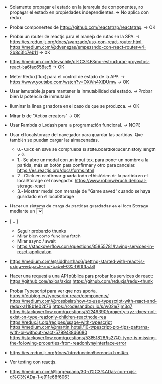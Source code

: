 - Solamente propagar el estado en la jerarquía de componentes, no propagar el estado en propiedades independientes. -> No aplica con redux
- Probar componentes de https://github.com/reactstrap/reactstrap. -> OK
- Probar un router de reactjs para el manejo de rutas en la SPA. ->
    https://es.redux.js.org/docs/avanzado/uso-con-react-router.html,
    https://medium.com/@dvenegas/empezando-con-react-router-v4-2b8c31c7eb11 -> OK
- https://medium.com/devschile/c%C3%B3mo-estructurar-proyectos-react-ba6fac658ac5 -> OK
- Meter Redux(flux) para el control de estado de la APP. -> https://www.youtube.com/watch?v=OXWn4XiDUmw -> OK
- Usar inmutable.js para mantener la inmutabilidad del estado. -> Probar bien la potencia de immutable
- Iluminar la línea ganadora en el caso de que se produzca. -> OK
- Mirar lo de "Action creators" -> OK
- Usar Rambda o Lodash para la programación funcional. -> NOPE

- Usar el localstorage del navegador para guardar las partidas. Que también se puedan cargar las almacenadas.
    - 0.- Click en save se comprueba si state.boardReducer.history.length > 0.
    - 1.- Se abre un modal con un input text para poner un nombre a la partida, más un botón para confirmar y otro para cancelar. https://es.reactjs.org/docs/forms.html
    - 2.- Click en confirmar guarda todo el histórico de la partida en el localStorage del navegador. https://www.robinwieruch.de/local-storage-react
    - 3.- Mostrar modal con mensaje de "Game saved" cuando se haya guardado en el localStorage

- Hacer un sistema de carga de partidas guardadas en el localStorage mediante un <select>

- [ .. ]
    - Seguir probando thunks
    - Mirar bien como funciona fetch
    - Mirar async / await
    - https://stackoverflow.com/questions/35855781/having-services-in-react-application

- https://medium.com/@siddharthac6/getting-started-with-react-js-using-webpack-and-babel-66549f8fbcb8

- Hacer una request a una API pública para probar los services de react:
    https://github.com/axios/axios
    https://github.com/reduxjs/redux-thunk

- Probar Typescript para ver que nos aporta.
    https://fettblog.eu/typescript-react/components/
    https://medium.com/@rossbulat/how-to-use-typescript-with-react-and-redux-a118b1e02b76
    https://codesandbox.io/s/w02m7jm3q7
    https://stackoverflow.com/questions/52249390/property-xyz-does-not-exist-on-type-readonly-children-reactnode-rea
    https://redux.js.org/recipes/usage-with-typescript
    https://medium.com/@martin_hotell/10-typescript-pro-tips-patterns-with-or-without-react-5799488d6680
    https://stackoverflow.com/questions/53851828/ts2740-type-is-missing-the-following-properties-from-readonlymyinterface-error

- https://es.redux.js.org/docs/introduccion/herencia.html#rx
- Ver testing con reactjs.
- https://medium.com/@jorgeucano/30-d%C3%ADas-con-rxjs-d%C3%ADa-1-e911e68f6063
